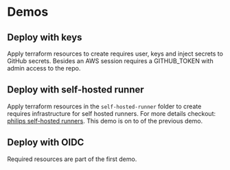 # Demos

## Deploy with keys

Apply terraform resources to create requires user, keys and inject secrets to GitHub secrets. Besides an AWS session requires a GITHUB_TOKEN with admin access to the repo.

## Deploy with self-hosted runner

Apply terraform resources in the `self-hosted-runner` folder to create requires infrastructure for self hosted runners. For more details checkout: [philips self-hosted runners](https://github.com/philips-labs/terraform-aws-github-runner). This demo is on to of the previous demo.

## Deploy with OIDC

Required resources are part of the first demo.

